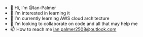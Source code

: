 - 👋 Hi, I’m @Ian-Palmer
- 👀 I’m interested in learning it
- 🌱 I’m currently learning AWS cloud architecture
- 💞️ I’m looking to collaborate on code and all that may help me
- 📫 How to reach me ian.palmer2508@outlook.com

<!---
Ian-Palmer/Ian-Palmer is a ✨ special ✨ repository because its `README.md` (this file) appears on your GitHub profile.
You can click the Preview link to take a look at your changes.
--->
